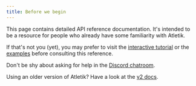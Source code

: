 ```yaml
---
title: Before we begin
---
```


This page contains detailed API reference documentation. It's intended to be a resource for people who already have some familiarity with Atletik.

If that's not you (yet), you may prefer to visit the [interactive tutorial](/tutorial) or the [examples](/examples) before consulting this reference.

Don't be shy about asking for help in the [Discord chatroom](https://Atletik.dev/chat).

Using an older version of Atletik? Have a look at the [v2 docs](https://v2.Atletik.dev).
